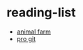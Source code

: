 # reading-list


* [animal farm](https://www.marxists.org/subject/art/literature/children/texts/orwell/animal-farm/index.htm)
* [pro git](https://git-scm.com/book/en/v2)


